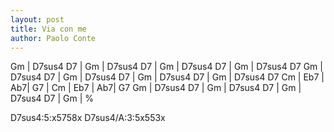 ```yaml
---
layout: post
title: Via con me
author: Paolo Conte
---
```



<canvas class="chords">
Gm | D7sus4 D7 | Gm | D7sus4 D7 | Gm  | D7sus4 D7 | Gm  | D7sus4 D7
Gm | D7sus4 D7 | Gm | D7sus4 D7 | Gm  | D7sus4 D7  | Gm  | D7sus4 D7
Cm | Eb7 | Ab7|  G7 | Cm | Eb7 | Ab7|  G7 
Gm | D7sus4 D7 | Gm | D7sus4 D7 | Gm  | D7sus4 D7 | Gm  | %
</canvas>

<canvas class="diagram">D7sus4:5:x5758x</canvas>
<canvas class="diagram">D7sus4/A:3:5x553x</canvas>



